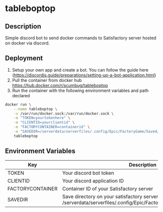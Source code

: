 # tableboptop

## Description
Simple discord bot to send docker commands to Satisfactory server hosted on docker via discord.

## Deployment
1. Setup your own app and create a bot. You can follow the guide here (https://discordjs.guide/preparations/setting-up-a-bot-application.html)
2. Pull the container from docker hub https://hub.docker.com/r/scumbug/tableboptop
3. Run the container with the following environment variables and path declared

```bash
docker run \
    --name tableboptop \
    -v /var/run/docker.sock:/var/run/docker.sock \
	-e "TOKEN=yourtokenhere" \
	-e "CLIENTID=yourclientid" \
	-e "FACTORYCONTAINER=containerid" \
	-e "SAVEDIR=/serverdata/serverfiles/.config/Epic/FactoryGame/Saved/SaveGames" \
    tableboptop
```

## Environment Variables
| Key  | Description  |
| ------------ | ------------ |
| TOKEN  | Your discord bot token  |
| CLIENTID  | Your discord application ID  |
| FACTORYCONTAINER | Container ID of your Satisfactory server |
| SAVEDIR | Save directory on your satisfactory server (default should be /serverdata/serverfiles/.config/Epic/FactoryGame/Saved/SaveGames) |

